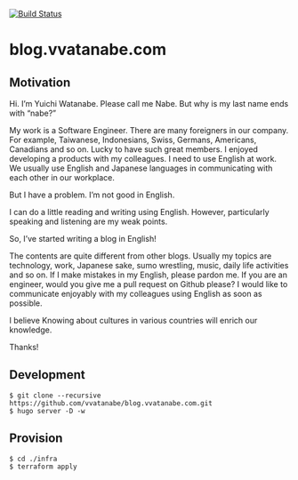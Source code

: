 [![Build Status](https://travis-ci.org/vvatanabe/diary.svg?branch=master)](https://travis-ci.org/vvatanabe/blog.vvatanabe.com)

# blog.vvatanabe.com

## Motivation

Hi. I’m Yuichi Watanabe. Please call me Nabe. But why is my last name ends with “nabe?”

My work is a Software Engineer. There are many foreigners in our company. For example, Taiwanese, Indonesians, Swiss, Germans, Americans, Canadians and so on. Lucky to have such great members. I enjoyed developing a products with my colleagues. I need to use English at work. We usually use English and Japanese languages in communicating with each other in our workplace.

But I have a problem. I’m not good in English.

I can do a little reading and writing using English. However, particularly speaking and listening are my weak points.

So, I’ve started writing a blog in English!

The contents are quite different from other blogs. Usually my topics are technology, work, Japanese sake, sumo wrestling, music, daily life activities and so on. If I make mistakes in my English, please pardon me. If you are an engineer, would you give me a pull request on Github please? I would like to communicate enjoyably with my colleagues using English as soon as possible.

I believe Knowing about cultures in various countries will enrich our knowledge.

Thanks!

## Development

```
$ git clone --recursive https://github.com/vvatanabe/blog.vvatanabe.com.git
$ hugo server -D -w
```

## Provision

```
$ cd ./infra
$ terraform apply
```

